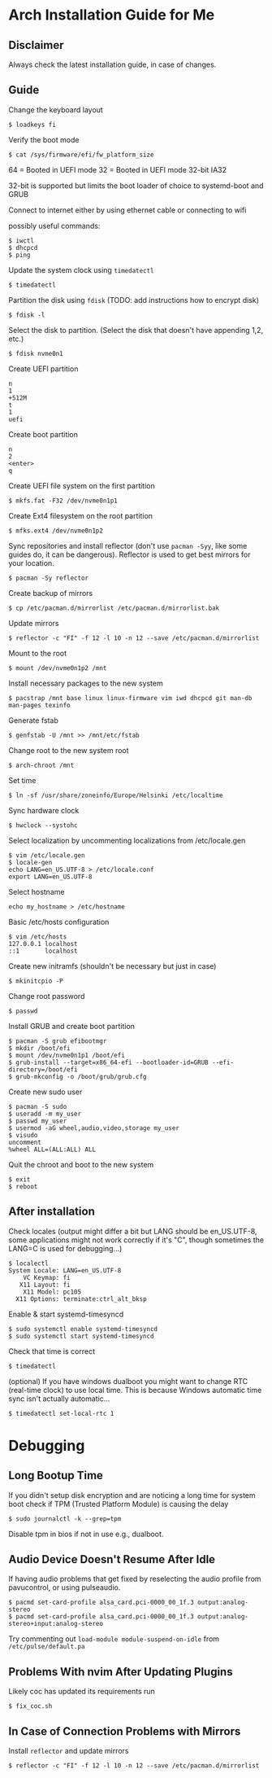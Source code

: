 # Arch Installation Guide for Me

## Disclaimer

Always check the latest installation guide, in case of changes.

## Guide

Change the keyboard layout

```
$ loadkeys fi
```

Verify the boot mode

```
$ cat /sys/firmware/efi/fw_platform_size
```

64 = Booted in UEFI mode
32 = Booted in UEFI mode 32-bit IA32

32-bit is supported but limits the boot loader of choice to systemd-boot and GRUB

Connect to internet either by using ethernet cable or connecting to wifi

possibly useful commands:

```
$ iwctl
$ dhcpcd
$ ping
```

Update the system clock using `timedatectl`

```
$ timedatectl
```

Partition the disk using `fdisk` (TODO: add instructions how to encrypt disk)

```
$ fdisk -l
```

Select the disk to partition. (Select the disk that doesn't have appending 1,2, etc.)

```
$ fdisk nvme0n1
```

Create UEFI partition

```
n
1
+512M
t
1
uefi
```

Create boot partition

```
n
2
<enter>
q
```

Create UEFI file system on the first partition

```
$ mkfs.fat -F32 /dev/nvme0n1p1
```

Create Ext4 filesystem on the root partition

```
$ mfks.ext4 /dev/nvme0n1p2
```

Sync repositories and install reflector (don't use `pacman -Syy`, like some guides do, it can be dangerous). Reflector is used to get best mirrors for your location.

```
$ pacman -Sy reflector
```

Create backup of mirrors

```
$ cp /etc/pacman.d/mirrorlist /etc/pacman.d/mirrorlist.bak
```

Update mirrors

```
$ reflector -c "FI" -f 12 -l 10 -n 12 --save /etc/pacman.d/mirrorlist
```

Mount to the root

```
$ mount /dev/nvme0n1p2 /mnt
```

Install necessary packages to the new system

```
$ pacstrap /mnt base linux linux-firmware vim iwd dhcpcd git man-db man-pages texinfo
```

Generate fstab

```
$ genfstab -U /mnt >> /mnt/etc/fstab
```

Change root to the new system root

```
$ arch-chroot /mnt
```

Set time

```
$ ln -sf /usr/share/zoneinfo/Europe/Helsinki /etc/localtime
```

Sync hardware clock

```
$ hwclock --systohc
```

Select localization by uncommenting localizations from /etc/locale.gen

```
$ vim /etc/locale.gen
$ locale-gen
echo LANG=en_US.UTF-8 > /etc/locale.conf
export LANG=en_US.UTF-8
```

Select hostname

```
echo my_hostname > /etc/hostname
```

Basic /etc/hosts configuration

```
$ vim /etc/hosts
127.0.0.1 localhost
::1       localhost
```

Create new initramfs (shouldn't be necessary but just in case)

```
$ mkinitcpio -P
```

Change root password

```
$ passwd
```

Install GRUB and create boot partition

```
$ pacman -S grub efibootmgr
$ mkdir /boot/efi
$ mount /dev/nvme0n1p1 /boot/efi
$ grub-install --target=x86_64-efi --bootloader-id=GRUB --efi-directory=/boot/efi
$ grub-mkconfig -o /boot/grub/grub.cfg
```

Create new sudo user

```
$ pacman -S sudo
$ useradd -m my_user
$ passwd my_user
$ usermod -aG wheel,audio,video,storage my_user
$ visudo
uncomment
%wheel ALL=(ALL:ALL) ALL
```

Quit the chroot and boot to the new system

```
$ exit
$ reboot
```

## After installation

Check locales (output might differ a bit but LANG should be en_US.UTF-8, some applications might not work correctly if it's "C", though sometimes the LANG=C is used for debugging...)

```
$ localectl
System Locale: LANG=en_US.UTF-8
    VC Keymap: fi
   X11 Layout: fi
    X11 Model: pc105
  X11 Options: terminate:ctrl_alt_bksp
```

Enable & start systemd-timesyncd

```
$ sudo systemctl enable systemd-timesyncd
$ sudo systemctl start systemd-timesyncd
```

Check that time is correct

```
$ timedatectl
```

(optional)
If you have windows dualboot you might want to change RTC (real-time clock) to use local time. This is because Windows automatic time sync isn't actually automatic...

```
$ timedatectl set-local-rtc 1
```

# Debugging

## Long Bootup Time

If you didn't setup disk encryption and are noticing a long time for system boot check if TPM (Trusted Platform Module) is causing the delay

```
$ sudo journalctl -k --grep=tpm
```

Disable tpm in bios if not in use e.g., dualboot.

## Audio Device Doesn't Resume After Idle

If having audio problems that get fixed by reselecting the audio profile from pavucontrol, or using pulseaudio.

```
$ pacmd set-card-profile alsa_card.pci-0000_00_1f.3 output:analog-stereo
$ pacmd set-card-profile alsa_card.pci-0000_00_1f.3 output:analog-stereo+input:analog-stereo
```

Try commenting out `load-module module-suspend-on-idle` from `/etc/pulse/default.pa`

## Problems With nvim After Updating Plugins

Likely coc has updated its requirements run

```
$ fix_coc.sh
```

## In Case of Connection Problems with Mirrors

Install `reflector` and update mirrors

```
$ reflector -c "FI" -f 12 -l 10 -n 12 --save /etc/pacman.d/mirrorlist
```

